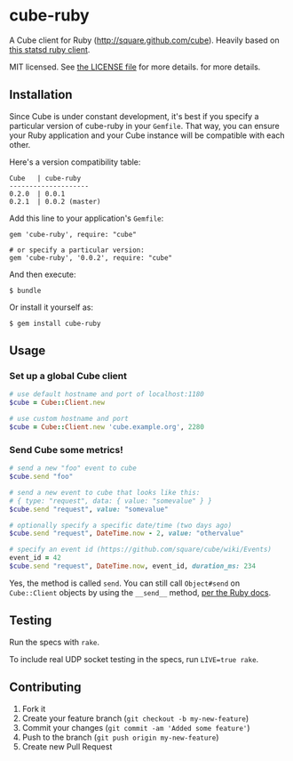 # cube-ruby

A Cube client for Ruby (http://square.github.com/cube). Heavily based on
[this statsd ruby client][sdc].

MIT licensed. See [the LICENSE file][license] for more details.
for more details.

## Installation

Since Cube is under constant development, it's best if you specify a particular
version of cube-ruby in your `Gemfile`. That way, you can ensure your Ruby
application and your Cube instance will be compatible with each other.

Here's a version compatibility table:

    Cube   | cube-ruby
    --------------------
    0.2.0  | 0.0.1
    0.2.1  | 0.0.2 (master)

Add this line to your application's `Gemfile`:

    gem 'cube-ruby', require: "cube"

    # or specify a particular version:
    gem 'cube-ruby', '0.0.2', require: "cube"

And then execute:

    $ bundle

Or install it yourself as:

    $ gem install cube-ruby

## Usage

### Set up a global Cube client

```ruby
# use default hostname and port of localhost:1180
$cube = Cube::Client.new

# use custom hostname and port
$cube = Cube::Client.new 'cube.example.org', 2280
```

### Send Cube some metrics!

```ruby
# send a new "foo" event to cube
$cube.send "foo"

# send a new event to cube that looks like this:
# { type: "request", data: { value: "somevalue" } }
$cube.send "request", value: "somevalue"

# optionally specify a specific date/time (two days ago)
$cube.send "request", DateTime.now - 2, value: "othervalue"

# specify an event id (https://github.com/square/cube/wiki/Events)
event_id = 42
$cube.send "request", DateTime.now, event_id, duration_ms: 234
```

Yes, the method is called `send`. You can still call `Object#send` on
`Cube::Client` objects by using the `__send__` method, [per the Ruby docs][rd].

## Testing

Run the specs with `rake`.

To include real UDP socket testing in the specs, run `LIVE=true rake`.

## Contributing

1. Fork it
2. Create your feature branch (`git checkout -b my-new-feature`)
3. Commit your changes (`git commit -am 'Added some feature'`)
4. Push to the branch (`git push origin my-new-feature`)
5. Create new Pull Request

[sdc]: https://github.com/github/statsd-ruby
[license]: https://github.com/codykrieger/cube-ruby/blob/master/LICENSE
[rd]: http://ruby-doc.org/core-1.9.3/Object.html#method-i-send

